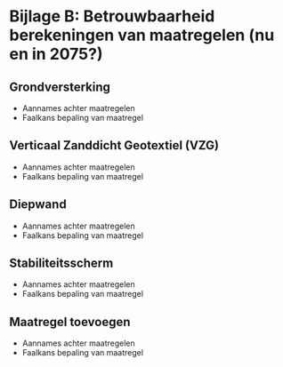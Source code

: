 # Bijlage B: Betrouwbaarheid berekeningen van maatregelen (nu en in 2075?)

## Grondversterking
- Aannames achter maatregelen
- Faalkans bepaling van maatregel

## Verticaal Zanddicht Geotextiel (VZG)
- Aannames achter maatregelen
- Faalkans bepaling van maatregel

## Diepwand
- Aannames achter maatregelen
- Faalkans bepaling van maatregel

## Stabiliteitsscherm
- Aannames achter maatregelen
- Faalkans bepaling van maatregel

## Maatregel toevoegen
- Aannames achter maatregelen
- Faalkans bepaling van maatregel

